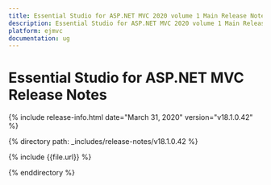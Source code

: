 ```yaml
---
title: Essential Studio for ASP.NET MVC 2020 volume 1 Main Release Notes  
description: Essential Studio for ASP.NET MVC 2020 volume 1 Main Release Notes  
platform: ejmvc
documentation: ug
---
```


# Essential Studio for ASP.NET MVC  Release Notes  

{% include release-info.html date="March 31, 2020"  version="v18.1.0.42" %} 


{% directory path: _includes/release-notes/v18.1.0.42 %}

{% include {{file.url}} %}

{% enddirectory %}